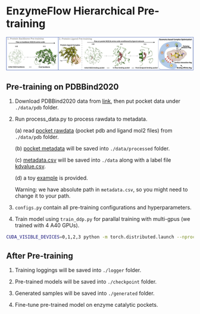 # EnzymeFlow Hierarchical Pre-training

![pretrain](../image/pretrain.jpg)

## Pre-training on PDBBind2020

1. Download PDBBind2020 data from [link](https://www.pdbbind-plus.org.cn/download), then put pocket data under ```./data/pdb``` folder.

2. Run process_data.py to process rawdata to metadata.

   (a) read [pocket rawdata](https://github.com/WillHua127/EnzymeFlow/tree/main/Pretrain/data/pdb) (pocket pdb and ligand mol2 files) from ```./data/pdb``` folder.
   
   (b) [pocket metadata](https://github.com/WillHua127/EnzymeFlow/tree/main/Pretrain/data/processed) will be saved into ```./data/processed``` folder.
   
   (c) [metadata.csv](https://github.com/WillHua127/EnzymeFlow/blob/main/Pretrain/data/metadata.csv) will be saved into ```./data``` along with a label file [kdvalue.csv](https://github.com/WillHua127/EnzymeFlow/blob/main/Pretrain/data/kdvalue.csv).
   
   (d) a toy [example](https://github.com/WillHua127/EnzymeFlow/tree/main/Pretrain/data/pdb/6nvl) is provided.

   Warning: we have absolute path in ```metadata.csv```, so you might need to change it to your path.

4. ```configs.py``` contain all pre-training configurations and hyperparameters.

5. Train model using ```train_ddp.py``` for parallal training with multi-gpus (we trained with 4 A40 GPUs).
```bash
CUDA_VISIBLE_DEVICES=0,1,2,3 python -m torch.distributed.launch --nproc_per_node=4 train_ddp.py
```

## After Pre-training

1. Training loggings will be saved into ```./logger``` folder.

2. Pre-trained models will be saved into ```./checkpoint``` folder.

3. Generated samples will be saved into ```./generated``` folder.

4. Fine-tune pre-trained model on enzyme catalytic pockets.
